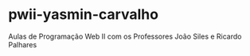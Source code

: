 # pwii-yasmin-carvalho
Aulas de Programação Web II com os Professores João Siles e Ricardo Palhares 
